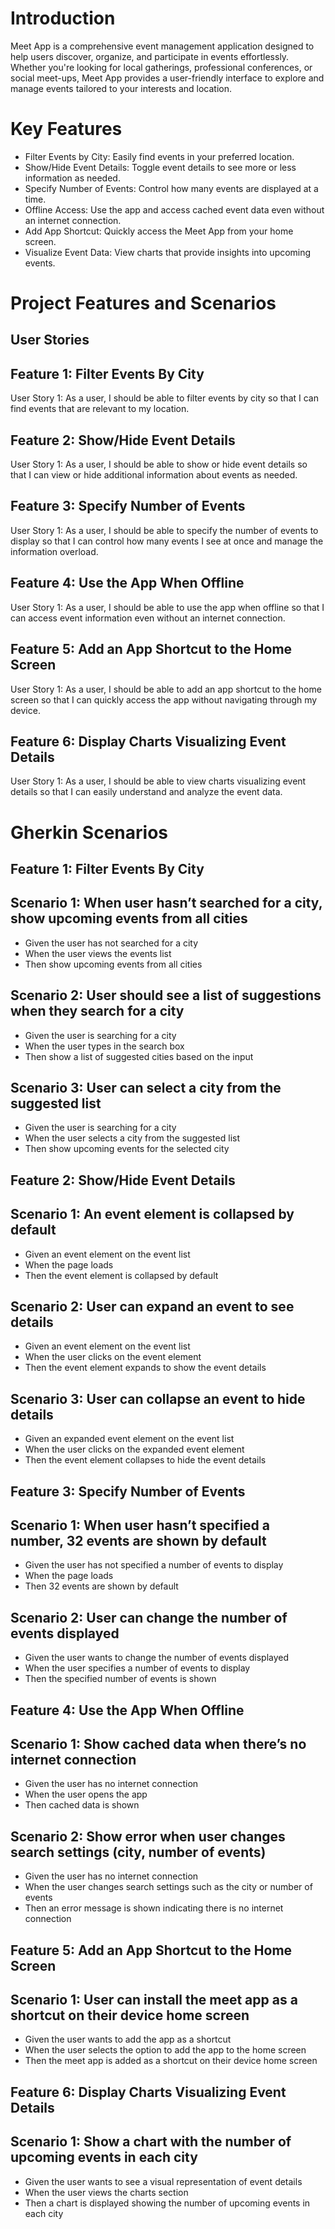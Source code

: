 # Introduction
Meet App is a comprehensive event management application designed to help users discover, organize, and participate in events effortlessly. Whether you're looking for local gatherings, professional conferences, or social meet-ups, Meet App provides a user-friendly interface to explore and manage events tailored to your interests and location.

# Key Features
- Filter Events by City: Easily find events in your preferred location.
- Show/Hide Event Details: Toggle event details to see more or less information as needed.
- Specify Number of Events: Control how many events are displayed at a time.
- Offline Access: Use the app and access cached event data even without an internet connection.
- Add App Shortcut: Quickly access the Meet App from your home screen.
- Visualize Event Data: View charts that provide insights into upcoming events.


# Project Features and Scenarios

## User Stories

## Feature 1: Filter Events By City
User Story 1:
As a user, I should be able to filter events by city so that I can find events that are relevant to my location.

## Feature 2: Show/Hide Event Details
User Story 1:
As a user, I should be able to show or hide event details so that I can view or hide additional information about events as needed.

## Feature 3: Specify Number of Events
User Story 1:
As a user, I should be able to specify the number of events to display so that I can control how many events I see at once and manage the information overload.

## Feature 4: Use the App When Offline
User Story 1:
As a user, I should be able to use the app when offline so that I can access event information even without an internet connection.

## Feature 5: Add an App Shortcut to the Home Screen
User Story 1:
As a user, I should be able to add an app shortcut to the home screen so that I can quickly access the app without navigating through my device.

## Feature 6: Display Charts Visualizing Event Details
User Story 1:
As a user, I should be able to view charts visualizing event details so that I can easily understand and analyze the event data.

# Gherkin Scenarios

## Feature 1: Filter Events By City

## Scenario 1: When user hasn’t searched for a city, show upcoming events from all cities
- Given the user has not searched for a city
- When the user views the events list
- Then show upcoming events from all cities

## Scenario 2: User should see a list of suggestions when they search for a city
- Given the user is searching for a city
- When the user types in the search box
- Then show a list of suggested cities based on the input

## Scenario 3: User can select a city from the suggested list
- Given the user is searching for a city
- When the user selects a city from the suggested list
- Then show upcoming events for the selected city

## Feature 2: Show/Hide Event Details

## Scenario 1: An event element is collapsed by default
- Given an event element on the event list
- When the page loads
- Then the event element is collapsed by default

## Scenario 2: User can expand an event to see details
- Given an event element on the event list
- When the user clicks on the event element
- Then the event element expands to show the event details

## Scenario 3: User can collapse an event to hide details
- Given an expanded event element on the event list
- When the user clicks on the expanded event element
- Then the event element collapses to hide the event details

## Feature 3: Specify Number of Events

## Scenario 1: When user hasn’t specified a number, 32 events are shown by default
- Given the user has not specified a number of events to display
- When the page loads
- Then 32 events are shown by default

## Scenario 2: User can change the number of events displayed
- Given the user wants to change the number of events displayed
- When the user specifies a number of events to display
- Then the specified number of events is shown

## Feature 4: Use the App When Offline

## Scenario 1: Show cached data when there’s no internet connection
- Given the user has no internet connection
- When the user opens the app
- Then cached data is shown

## Scenario 2: Show error when user changes search settings (city, number of events)
- Given the user has no internet connection
- When the user changes search settings such as the city or number of events
- Then an error message is shown indicating there is no internet connection

## Feature 5: Add an App Shortcut to the Home Screen

## Scenario 1: User can install the meet app as a shortcut on their device home screen
- Given the user wants to add the app as a shortcut
- When the user selects the option to add the app to the home screen
- Then the meet app is added as a shortcut on their device home screen

## Feature 6: Display Charts Visualizing Event Details

## Scenario 1: Show a chart with the number of upcoming events in each city
- Given the user wants to see a visual representation of event details
- When the user views the charts section
- Then a chart is displayed showing the number of upcoming events in each city
